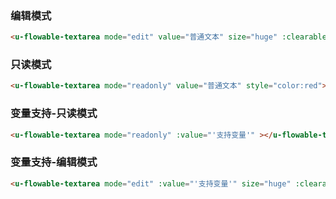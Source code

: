 ### 编辑模式

``` html
<u-flowable-textarea mode="edit" value="普通文本" size="huge" :clearable="true" style="color:red"></u-flowable-textarea>
```

### 只读模式

``` html
<u-flowable-textarea mode="readonly" value="普通文本" style="color:red"></u-flowable-textarea>
```

### 变量支持-只读模式

``` html
<u-flowable-textarea mode="readonly" :value="'支持变量'" ></u-flowable-textarea>
```

### 变量支持-编辑模式

``` html
<u-flowable-textarea mode="edit" :value="'支持变量'" size="huge" :clearable="true" style="color:red"></u-flowable-textarea>
```

